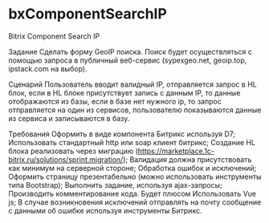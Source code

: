 # bxComponentSearchIP
Bitrix Component Search IP

Задание
Сделать форму GeoIP поиска. Поиск будет осуществляться с помощью запроса в публичный веб-сервис (sypexgeo.net, geoip.top, ipstack.com на выбор).

Сценарий
Пользователь вводит валидный IP, отправляется запрос в HL блок, если в HL блоке присутствует запись с данным IP, то данные отображаются из базы, если в базе нет нужного ip, то запрос отправляется на один из сервисов, пользователю показываются данные из сервиса и записываются в базу.

Требования
Оформить в виде компонента Битрикс используя D7;
Использовать стандартный http или soap клиент битрикс;
Создание HL блока реализовать через миграцию (https://marketplace.1c-bitrix.ru/solutions/sprint.migration/);
Валидация должна присутствовать как минимум на серверной стороне;
Обработка ошибок и исключений;
Оформить страницу презентабельно (можно использовать инструменты типа Bootstrap);
Выполнить задание, используя ajax-запросы;
Производить комментирование кода.
Будет плюсом
Использовать Vue js;
В случае возникновения исключений отправлять на почту сообщение с данными об ошибке используя инструменты Битрикс.
